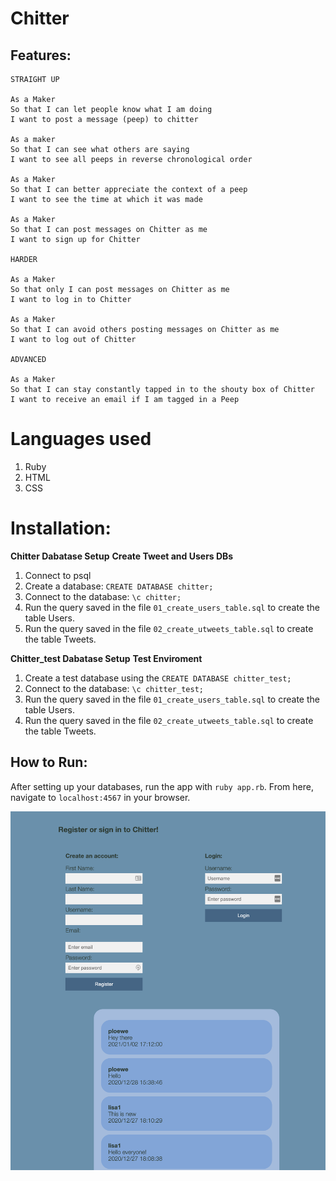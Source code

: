 Chitter
=================
Features:
-------

```
STRAIGHT UP

As a Maker
So that I can let people know what I am doing  
I want to post a message (peep) to chitter

As a maker
So that I can see what others are saying  
I want to see all peeps in reverse chronological order

As a Maker
So that I can better appreciate the context of a peep
I want to see the time at which it was made

As a Maker
So that I can post messages on Chitter as me
I want to sign up for Chitter

HARDER

As a Maker
So that only I can post messages on Chitter as me
I want to log in to Chitter

As a Maker
So that I can avoid others posting messages on Chitter as me
I want to log out of Chitter

ADVANCED

As a Maker
So that I can stay constantly tapped in to the shouty box of Chitter
I want to receive an email if I am tagged in a Peep
```
# Languages used
1. Ruby
2. HTML
3. CSS


# Installation:

**Chitter Dabatase Setup**
**Create Tweet and Users DBs**


1. Connect to psql
2. Create a database: `CREATE DATABASE chitter;`
3. Connect to the database: `\c chitter;`
4. Run the query saved in the file ```01_create_users_table.sql``` to create the table Users.
5. Run the query saved in the file ```02_create_utweets_table.sql``` to create the table Tweets.

**Chitter_test Dabatase Setup**
**Test Enviroment**

1. Create a test database using the `CREATE DATABASE chitter_test;`
2. Connect to the database: `\c chitter_test;`
3. Run the query saved in the file ```01_create_users_table.sql``` to create the table Users.
4. Run the query saved in the file ```02_create_utweets_table.sql``` to create the table Tweets.



## How to Run:

After setting up your databases, run the app with ```ruby app.rb```.
From here, navigate to ```localhost:4567``` in your browser.

![Homepage](Homepage.png)
